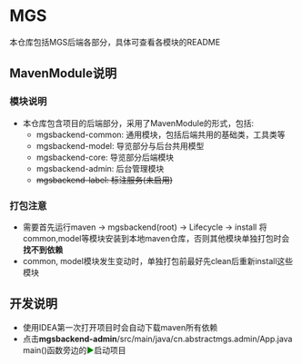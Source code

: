 # MGS

本仓库包括MGS后端各部分，具体可查看各模块的README

## MavenModule说明

### 模块说明
- 本仓库包含项目的后端部分，采用了MavenModule的形式，包括:
  - mgsbackend-common: 通用模块，包括后端共用的基础类，工具类等 
  - mgsbackend-model: 导览部分与后台共用模型
  - mgsbackend-core: 导览部分后端模块
  - mgsbackend-admin: 后台管理模块
  - ~~mgsbackend-label: 标注服务(未启用)~~
  
### 打包注意

- 需要首先运行maven -> mgsbackend(root) -> Lifecycle -> install 将common,model等模块安装到本地maven仓库，否则其他模块单独打包时会**找不到依赖**
- common, model模块发生变动时，单独打包前最好先clean后重新install这些模块

## 开发说明

- 使用IDEA第一次打开项目时会自动下载maven所有依赖
- 点击**mgsbackend-admin**/src/main/java/cn.abstractmgs.admin/App.java main()函数旁边的<span style="color:green">▶</span>启动项目
